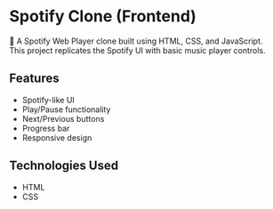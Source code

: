 # Spotify Clone (Frontend)

🎵 A Spotify Web Player clone built using HTML, CSS, and JavaScript.  
This project replicates the Spotify UI with basic music player controls.

## Features
- Spotify-like UI
- Play/Pause functionality
- Next/Previous buttons
- Progress bar
- Responsive design

## Technologies Used
- HTML
- CSS
